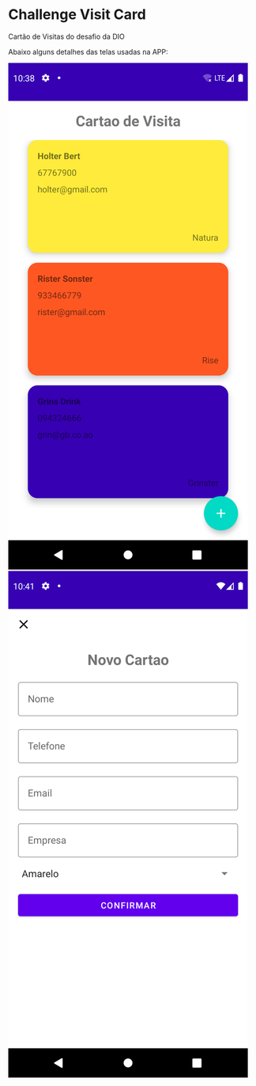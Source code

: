 # Challenge Visit Card
Cartão de Visitas do desafio da DIO

Abaixo alguns detalhes das telas usadas na APP:

![alt CardList](/app/src/main/res/drawable/card.png) ![alt AddCard](/app/src/main/res/drawable/newcard.png)





